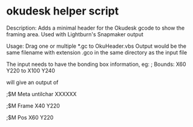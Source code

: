 # okudesk helper script

Description:
Adds a minimal header for the Okudesk gcode to show the framing area.  Used with Lightburn's Snapmaker output

Usage:
Drag one or multiple *.gc to OkuHeader.vbs
Output would be the same filename with extension .gco in the same directory as the input file

The input needs to have the bonding box information, eg:
; Bounds: X60 Y220 to X100 Y240

will give an output of

;$M Meta untilchar XXXXXX

;$M Frame X40 Y220

;$M Pos X60 Y220	
